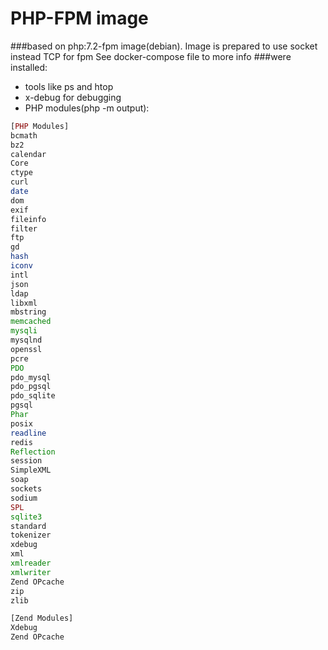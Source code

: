 # PHP-FPM image
###based on php:7.2-fpm image(debian).
Image is prepared to use socket instead TCP for fpm
See docker-compose file to more info
###were installed:
* tools like ps and htop
* x-debug for debugging
* PHP modules(php -m output):
```php
[PHP Modules]
bcmath
bz2
calendar
Core
ctype
curl
date
dom
exif
fileinfo
filter
ftp
gd
hash
iconv
intl
json
ldap
libxml
mbstring
memcached
mysqli
mysqlnd
openssl
pcre
PDO
pdo_mysql
pdo_pgsql
pdo_sqlite
pgsql
Phar
posix
readline
redis
Reflection
session
SimpleXML
soap
sockets
sodium
SPL
sqlite3
standard
tokenizer
xdebug
xml
xmlreader
xmlwriter
Zend OPcache
zip
zlib

[Zend Modules]
Xdebug
Zend OPcache
```